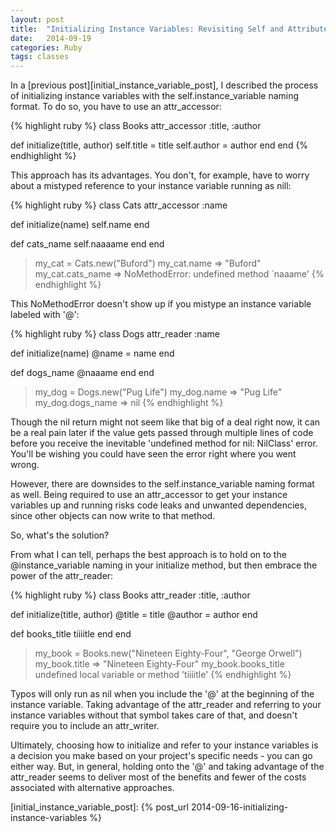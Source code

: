 ```yaml
---
layout: post
title:  "Initializing Instance Variables: Revisiting Self and Attributes"
date:   2014-09-19 
categories: Ruby
tags: classes
---
```


In a [previous post][initial_instance_variable_post], I described the process of initializing instance variables with the self.instance_variable naming format. To do so, you have to use an attr_accessor:

{% highlight ruby %}
class Books
  attr_accessor :title, :author

  def initialize(title, author)
    self.title = title
    self.author = author
  end
end
{% endhighlight %}

This approach has its advantages. You don't, for example, have to worry about a mistyped reference to your instance variable running as nill:

{% highlight ruby %}
class Cats
  attr_accessor :name

  def initialize(name)
    self.name
  end

  def cats_name
    self.naaaame
  end
end

> my_cat = Cats.new("Buford")
> my_cat.name
=> "Buford"
> my_cat.cats_name
=> NoMethodError: undefined method `naaame'
{% endhighlight %}

This NoMethodError doesn't show up if you mistype an instance variable labeled with '@':

{% highlight ruby %}
class Dogs
  attr_reader :name

  def initialize(name)
    @name = name
  end

  def dogs_name
    @naaame
  end
end

> my_dog = Dogs.new("Pug Life")
> my_dog.name
=> "Pug Life"
> my_dog.dogs_name
=> nil
{% endhighlight %}

Though the nil return might not seem like that big of a deal right now, it can be a real pain later if the value gets passed through multiple lines of code before you receive the inevitable 'undefined method for nil: NilClass' error. You'll be wishing you could have seen the error right where you went wrong.

However, there are downsides to the self.instance_variable naming format as well. Being required to use an attr_accessor to get your instance variables up and running risks code leaks and unwanted dependencies, since other objects can now write to that method.

So, what's the solution?

From what I can tell, perhaps the best approach is to hold on to the @instance_variable naming in your initialize method, but then embrace the power of the attr_reader: 

{% highlight ruby %}
class Books
  attr_reader :title, :author

  def initialize(title, author)
    @title = title
    @author = author
  end

  def books_title
    tiiiitle
  end
end

> my_book = Books.new("Nineteen Eighty-Four", "George Orwell")
> my_book.title
=> "Nineteen Eighty-Four"
> my_book.books_title
> undefined local variable or method 'tiiiitle'
{% endhighlight %}

Typos will only run as nil when you include the '@' at the beginning of the instance variable. Taking advantage of the attr_reader and referring to your instance variables without that symbol takes care of that, and doesn't require you to include an attr_writer.

Ultimately, choosing how to initialize and refer to your instance variables is a decision you make based on your project's specific needs - you can go either way. But, in general, holding onto the '@' and taking advantage of the attr_reader seems to deliver most of the benefits and fewer of the costs associated with alternative approaches. 

[initial_instance_variable_post]: {% post_url 2014-09-16-initializing-instance-variables %}